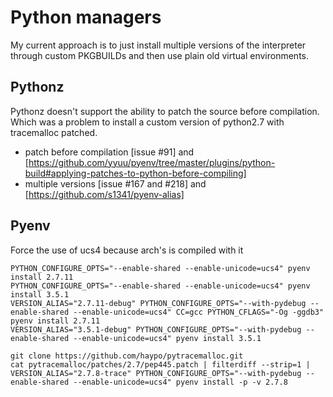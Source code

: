 
Python managers
===============

My current approach is to just install multiple versions of the interpreter
through custom PKGBUILDs and then use plain old virtual environments.

Pythonz
-------

Pythonz doesn't support the ability to patch the source before compilation.
Which was a problem to install a custom version of python2.7 with tracemalloc
patched.

- patch before compilation [issue #91] and [https://github.com/yyuu/pyenv/tree/master/plugins/python-build#applying-patches-to-python-before-compiling]
- multiple versions [issue #167 and #218] and [https://github.com/s1341/pyenv-alias]

Pyenv
-----

Force the use of ucs4 because arch's is compiled with it

```
PYTHON_CONFIGURE_OPTS="--enable-shared --enable-unicode=ucs4" pyenv install 2.7.11
PYTHON_CONFIGURE_OPTS="--enable-shared --enable-unicode=ucs4" pyenv install 3.5.1
VERSION_ALIAS="2.7.11-debug" PYTHON_CONFIGURE_OPTS="--with-pydebug --enable-shared --enable-unicode=ucs4" CC=gcc PYTHON_CFLAGS="-Og -ggdb3" pyenv install 2.7.11
VERSION_ALIAS="3.5.1-debug" PYTHON_CONFIGURE_OPTS="--with-pydebug --enable-shared --enable-unicode=ucs4" pyenv install 3.5.1

git clone https://github.com/haypo/pytracemalloc.git
cat pytracemalloc/patches/2.7/pep445.patch | filterdiff --strip=1 | VERSION_ALIAS="2.7.8-trace" PYTHON_CONFIGURE_OPTS="--with-pydebug --enable-shared --enable-unicode=ucs4" pyenv install -p -v 2.7.8
```
